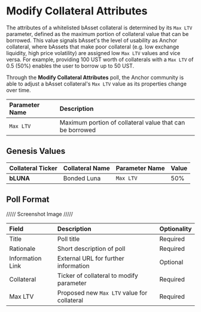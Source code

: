 # Modify Collateral Attributes

The attributes of a whitelisted bAsset collateral is determined by its `Max LTV` parameter, defined as the maximum portion of collateral value that can be borrowed. This value signals bAsset's the level of usability as Anchor collateral, where bAssets that make poor collateral \(e.g. low exchange liquidity, high price volatility\) are assigned low `Max LTV` values and vice versa. For example, providing 100 UST worth of collaterals with a `Max LTV` of 0.5 \(50%\) enables the user to borrow up to 50 UST.

Through the **Modify Collateral Attributes** poll, the Anchor community is able to adjust a bAsset collateral's `Max LTV` value as its properties change over time.

| Parameter Name | Description |
| :--- | :--- |
| `Max LTV` | Maximum portion of collateral value that can be borrowed |

## Genesis Values

| Collateral Ticker | Collateral Name | Parameter Name | Value |
| :--- | :--- | :--- | :--- |
| **bLUNA** | Bonded Luna | `Max LTV` | 50% |

## Poll Format

///// Screenshot Image /////

| Field | Description | Optionality |
| :--- | :--- | :--- |
| Title | Poll title | Required |
| Rationale | Short description of poll | Required |
| Information Link | External URL for further information | Optional |
| Collateral | Ticker of collateral to modify parameter | Required |
| Max LTV | Proposed new `Max LTV` value for collateral | Required |

